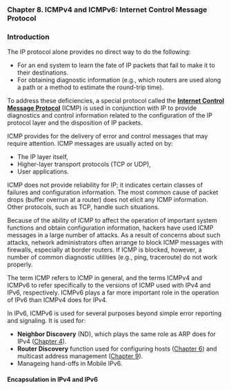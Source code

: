 ### **Chapter 8. ICMPv4 and ICMPv6: Internet Control Message Protocol**

### Introduction

The IP protocol alone provides no direct way to do the following:

* For an end system to learn the fate of IP packets that fail to make it to their destinations.
* For obtaining diagnostic information (e.g., which routers are used along a path or a method to estimate the round-trip time).

To address these deficiencies, a special protocol called the [**Internet Control Message Protocol**](https://en.wikipedia.org/wiki/Internet_Control_Message_Protocol) (ICMP) is used in conjunction with IP to provide diagnostics and control information related to the configuration of the IP protocol layer and the disposition of IP packets.

ICMP provides for the delivery of error and control messages that may require attention. ICMP messages are usually acted on by:

* The IP layer itself,
* Higher-layer transport protocols (TCP or UDP),
* User applications.

ICMP does not provide reliability for IP; it indicates certain classes of failures and configuration information. The most common cause of packet drops (buffer overrun at a router) does not elicit any ICMP information. Other protocols, such as TCP, handle such situations.

Because of the ability of ICMP to affect the operation of important system functions and obtain configuration information, hackers have used ICMP messages in a large number of attacks. As a result of concerns about such attacks, network administrators often arrange to block ICMP messages with firewalls, especially at border routers. If ICMP is blocked, however, a number of common diagnostic utilities (e.g., ping, traceroute) do not work properly.

The term ICMP refers to ICMP in general, and the terms ICMPv4 and ICMPv6 to refer specifically to the versions of ICMP used with IPv4 and IPv6, respectively. ICMPv6 plays a far more important role in the operation of IPv6 than ICMPv4 does for IPv4.

In IPv6, ICMPv6 is used for several purposes beyond simple error reporting and signaling. It is used for:

* **Neighbor Discovery** (ND), which plays the same role as ARP does for IPv4 ([Chapter 4](ch4.md)).
* **Router Discovery** function used for configuring hosts ([Chapter 6](ch6.md)) and multicast address management ([Chapter 9](ch9.md)).
* Manageing hand-offs in Mobile IPv6.

#### Encapsulation in IPv4 and IPv6
